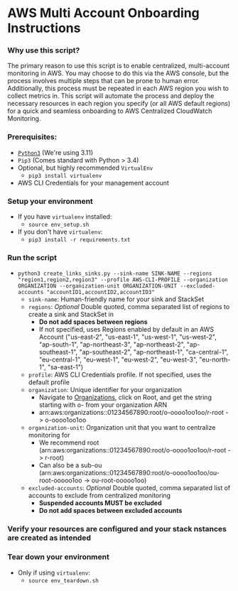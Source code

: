 # AWS Multi Account Onboarding Instructions
### Why use this script?
The primary reason to use this script is to enable centralized, multi-account monitoring in AWS. You may choose to do this via the AWS console, but the process involves multiple steps that can be prone to human error. Additionally, this process must be repeated in each AWS region you wish to collect metrics in. This script will automate the process and deploy the necessary resources in each region you specify (or all AWS default regions) for a quick and seamless onboarding to AWS Centralized CloudWatch Monitoring.

### Prerequisites:
- [`Python3`](https://www.python.org/downloads/) (We're using 3.11)
- `Pip3` (Comes standard with Python > 3.4)
- Optional, but highly recommended `VirtualEnv`
  - `pip3 install virtualenv`
- AWS CLI Credentials for your management account

### Setup your environment
- If you have `virtualenv` installed:
  - `source env_setup.sh`
- If you don't have `virtualenv`:
  - `pip3 install -r requirements.txt`

### Run the script
- `python3 create_links_sinks.py --sink-name SINK-NAME --regions "region1,region2,region3" --profile AWS-CLI-PROFILE --organization ORGANIZATION --organization-unit ORGANIZATION-UNIT --excluded-accounts "accountID1,accountID2,accountID3"`
  - `sink-name`: Human-friendly name for your sink and StackSet
  - `regions`: _Optional_ Double quoted, comma separated list of regions to create a sink and StackSet in
    - **Do not add spaces between regions**
    - If not specified, uses Regions enabled by default in an AWS Account ("us-east-2", "us-east-1", "us-west-1", "us-west-2",
		"ap-south-1", "ap-northeast-3", "ap-northeast-2", "ap-southeast-1", "ap-southeast-2",
		"ap-northeast-1", "ca-central-1", "eu-central-1", "eu-west-1", "eu-west-2", "eu-west-3",
		"eu-north-1", "sa-east-1")
  - `profile`: AWS CLI Credentials profile. If not specified, uses the default profile
  - `organization`: Unique identifier for your organization
    - Navigate to [Organizations](https://us-east-1.console.aws.amazon.com/organizations/v2/home/accounts), click on Root, and get the string starting with o- from your organization ARN
    - arn:aws:organizations::01234567890:root/o-oooo1oo1oo/r-root -> o-oooo1oo1oo
  - `organization-unit`: Organization unit that you want to centralize monitoring for
    - We recommend root (arn:aws:organizations::01234567890:root/o-oooo1oo1oo/r-root -> r-root)
    - Can also be a sub-ou (arn:aws:organizations::01234567890:root/o-oooo1oo1oo/ou-root-ooooo1oo -> ou-root-ooooo1oo)
  - `excluded-accounts`: _Optional_ Double quoted, comma separated list of accounts to exclude from centralized monitoring
    - **Suspended accounts MUST be excluded**
    - **Do not add spaces between excluded accounts**

### Verify your resources are configured and your stack nstances are created as intended

### Tear down your environment
- Only if using `virtualenv`: 
  - `source env_teardown.sh`

